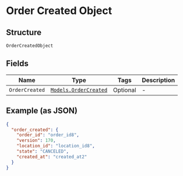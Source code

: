 
# Order Created Object

## Structure

`OrderCreatedObject`

## Fields

| Name | Type | Tags | Description |
|  --- | --- | --- | --- |
| `OrderCreated` | [`Models.OrderCreated`](../../doc/models/order-created.md) | Optional | - |

## Example (as JSON)

```json
{
  "order_created": {
    "order_id": "order_id8",
    "version": 170,
    "location_id": "location_id8",
    "state": "CANCELED",
    "created_at": "created_at2"
  }
}
```

